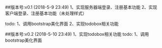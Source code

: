 ##版本号:v0.1 (2018-5-9 23:49)
1、实现服务器端登录、注册基本功能
2、实现客户端登录、注册基本功能（未处理样式）

todo:
    1、调用bootstrap美化界面
    2、实现todobox相关功能

##版本号:v0.2 (2018-5-10 23:49)
1、实现todobox相关功能
todo:
    1、调用bootstrap美化界面